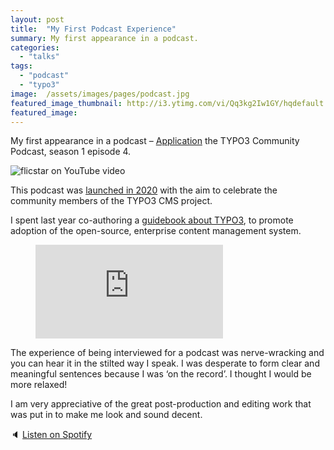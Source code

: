 ```yaml
---
layout: post
title:  "My First Podcast Experience"
summary: My first appearance in a podcast.
categories: 
  - "talks"
tags: 
  - "podcast"
  - "typo3"
image:  /assets/images/pages/podcast.jpg
featured_image_thumbnail: http://i3.ytimg.com/vi/Qq3kg2Iw1GY/hqdefault.jpg
featured_image: 
---
```


My first appearance in a podcast – [Application](https://typo3.org/article/meet-felicity-brand-typo3-guidebook-author-australia-application-podcast-s1e4) the TYPO3 Community Podcast, season 1 episode 4.

![flicstar on YouTube video](http://i3.ytimg.com/vi/X0Q4vCgftGU/hqdefault.jpg "Still of podcast video")

This podcast was [launched in 2020](https://typo3.org/article/meet-application-the-typo3-community-podcast) with the aim to celebrate the community members of the TYPO3 CMS project.

I spent last year co-authoring a [guidebook about TYPO3](https://www.apress.com/gp/book/9781484265246), to promote adoption of the open-source, enterprise content management system.

<!-- blank line -->
<figure class="video_container">
  <iframe src="https://www.youtube.com/embed/Qq3kg2Iw1GY" frameborder="0" allowfullscreen="true"> </iframe>
</figure>
<!-- blank line -->

The experience of being interviewed for a podcast was nerve-wracking and you can hear it in the stilted way I speak. I was desperate to form clear and meaningful sentences because I was ‘on the record’. I thought I would be more relaxed!

I am very appreciative of the great post-production and editing work that was put in to make me look and sound decent.

🔈 [Listen on Spotify](https://open.spotify.com/show/5d2143rsiK1p6ulMGi0wFE)

